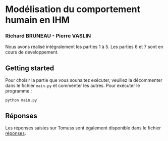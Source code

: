 # Modélisation du comportement humain en IHM

### Richard BRUNEAU - Pierre VASLIN

Nous avons réalisé intégralement les parties 1 à 5. Les parties 6 et 7 sont en cours de développement. 

## Getting started

Pour choisir la partie que vous souhaitez exécuter, veuillez la décommenter dans le fichier `main.py` et commenter les autres. Pour exécuter le programme : 
```
python main.py
````


## Réponses 

Les réponses saisies sur Tomuss sont également disponible dans le fichier [réponses](./reponses.md). 

